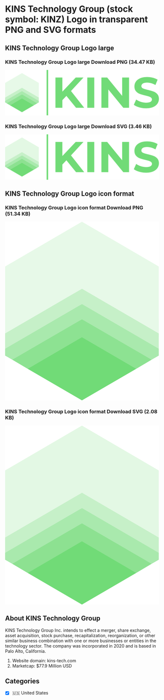 # KINS Technology Group (stock symbol: KINZ) Logo in transparent PNG and SVG formats

## KINS Technology Group Logo large

### KINS Technology Group Logo large Download PNG (34.47 KB)

![KINS Technology Group Logo large Download PNG (34.47 KB)](/img/orig/KINZ_BIG-829fd137.png)

### KINS Technology Group Logo large Download SVG (3.46 KB)

![KINS Technology Group Logo large Download SVG (3.46 KB)](/img/orig/KINZ_BIG-5dc7ce8d.svg)

## KINS Technology Group Logo icon format

### KINS Technology Group Logo icon format Download PNG (51.34 KB)

![KINS Technology Group Logo icon format Download PNG (51.34 KB)](/img/orig/KINZ-5d6a0886.png)

### KINS Technology Group Logo icon format Download SVG (2.08 KB)

![KINS Technology Group Logo icon format Download SVG (2.08 KB)](/img/orig/KINZ-e36a348b.svg)

## About KINS Technology Group

KINS Technology Group Inc. intends to effect a merger, share exchange, asset acquisition, stock purchase, recapitalization, reorganization, or other similar business combination with one or more businesses or entities in the technology sector. The company was incorporated in 2020 and is based in Palo Alto, California.

1. Website domain: kins-tech.com
2. Marketcap: $77.9 Million USD


## Categories
- [x] 🇺🇸 United States
